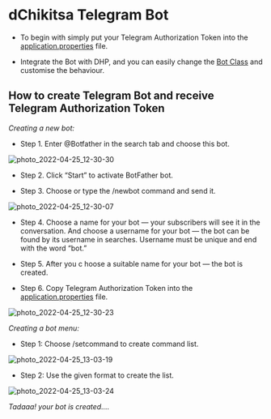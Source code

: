 # dChikitsa Telegram Bot

- To begin with simply put your Telegram Authorization Token into the [application.properties](https://github.com/dchikitsa-health/dChikitsaTelegramBot/blob/main/src/main/resources/application.properties) file.

- Integrate the Bot with DHP, and you can easily change the [Bot Class](https://github.com/dchikitsa-health/dChikitsaTelegramBot/blob/main/src/main/java/com/dchikitsa/dhp/service/Bot.java) and customise the behaviour.

## How to create Telegram Bot and receive Telegram Authorization Token

*Creating a new bot:*

- Step 1. Enter @Botfather in the search tab and choose this bot.

![photo_2022-04-25_12-30-30](https://user-images.githubusercontent.com/82867130/165037216-463aa2d4-d764-45e2-9271-6d60a5a0453b.jpg)


- Step 2. Click “Start” to activate BotFather bot.

- Step 3. Choose or type the /newbot command and send it.

![photo_2022-04-25_12-30-07](https://user-images.githubusercontent.com/82867130/165039544-d0db204b-5c9b-417d-bdb6-dd2b4f460637.jpg)

- Step 4. Choose a name for your bot — your subscribers will see it in the conversation. And choose a username for your bot — the bot can be found by its username in searches. Username must be unique and end with the word “bot.”

- Step 5. After you c
hoose a suitable name for your bot — the bot is created.

- Step 6. Copy Telegram Authorization Token into the [application.properties](https://github.com/dchikitsa-health/dChikitsaTelegramBot/blob/main/src/main/resources/application.properties) file.

![photo_2022-04-25_12-30-23](https://user-images.githubusercontent.com/82867130/165039912-d969f5f9-42af-4c9a-b296-676e08d9e0d8.jpg)

*Creating a bot menu:*

- Step 1: Choose /setcommand to create command list.

![photo_2022-04-25_13-03-19](https://user-images.githubusercontent.com/82867130/165041724-fb3dd6db-df22-4fff-b41e-d7ea4a90b4f7.jpg)


- Step 2: Use the given format to create the list.

![photo_2022-04-25_13-03-24](https://user-images.githubusercontent.com/82867130/165041877-d4fee034-cb79-4ff8-bb03-29922e0a1bb2.jpg)



*Tadaaa! your bot is created....*



